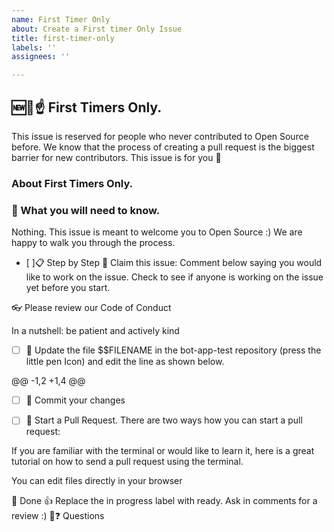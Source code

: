 ```yaml
---
name: First Timer Only
about: Create a First timer Only Issue
title: first-timer-only
labels: ''
assignees: ''

---
```


## 🆕🐥☝ First Timers Only. 
This issue is reserved for people who never contributed to Open Source before. We know that the process of creating a pull request is the biggest barrier for new contributors. This issue is for you 💝

### About First Timers Only.

 ### 🤔 What you will need to know.
Nothing. This issue is meant to welcome you to Open Source :) We are happy to walk you through the process.

- [ ]📋 Step by Step
 🙋 Claim this issue: Comment below saying you would like to work on the issue. Check to see if anyone is working on the issue yet before you start.


 👓 Please review our Code of Conduct

In a nutshell: be patient and actively kind


 - [ ] 📝 Update the file $$FILENAME  in the bot-app-test repository (press the little pen Icon) and edit the line as shown below.

@@ -1,2 +1,4 @@
 
- [ ] 💾 Commit your changes

 - [ ] 🔀 Start a Pull Request. There are two ways how you can start a pull request:

If you are familiar with the terminal or would like to learn it, here is a great tutorial on how to send a pull request using the terminal.

You can edit files directly in your browser

 🏁 Done 👍 Replace the in progress label with ready. Ask in comments for a review :)
🤔❓ Questions
